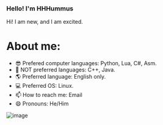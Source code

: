 ### Hello! I'm HHHummus

Hi! I am new, and I am excited.


# About me:

- 😎 Prefered computer languages: Python, Lua, C#, Asm.
- 🤨 NOT preferred languages: C++, Java.
- 🌎 Preferred language: English only.
- 💻 Preferred OS: Linux.
- 📫 How to reach me: Email
- 😄 Pronouns: He/Him

![image](https://cdn.osxdaily.com/wp-content/uploads/2018/03/party-parrot-terminal.mov.gif)

<!--
**HHHummus/HHHUmmus** is a ✨ _special_ ✨ repository because its `README.md` (this file) appears on your GitHub profile.

Here are some ideas to get you started:

- 🔭 I’m currently working on ...
- 🌱 I’m currently learning ...
- 👯 I’m looking to collaborate on ...
- 🤔 I’m looking for help with ...
- 💬 Ask me about ...
- 📫 How to reach me: ...
- 😄 Pronouns: ...
- ⚡ Fun fact: ...
-->
